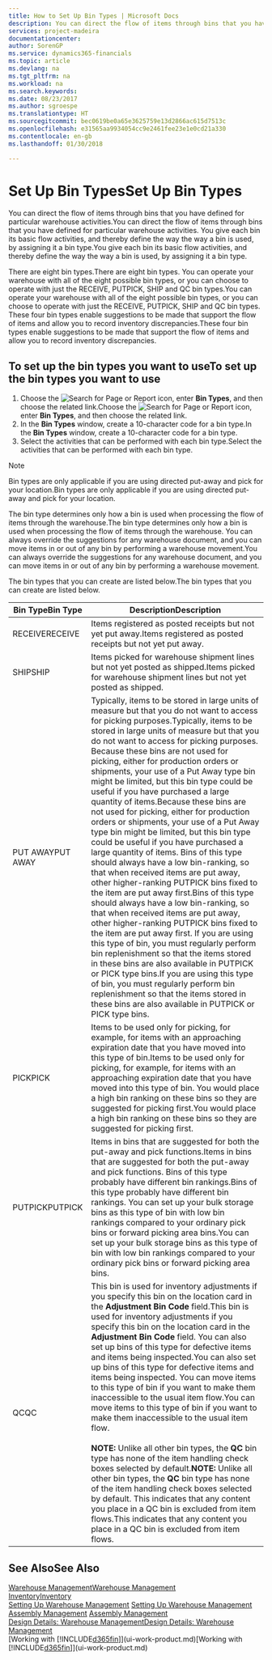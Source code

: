 ```yaml
---
title: How to Set Up Bin Types | Microsoft Docs
description: You can direct the flow of items through bins that you have defined for particular warehouse activities. You give each bin its basic flow activities, and thereby define the way the way a bin is used, by assigning it a bin type.
services: project-madeira
documentationcenter: 
author: SorenGP
ms.service: dynamics365-financials
ms.topic: article
ms.devlang: na
ms.tgt_pltfrm: na
ms.workload: na
ms.search.keywords: 
ms.date: 08/23/2017
ms.author: sgroespe
ms.translationtype: HT
ms.sourcegitcommit: bec0619be0a65e3625759e13d2866ac615d7513c
ms.openlocfilehash: e31565aa9934054cc9e2461fee23e1e0cd21a330
ms.contentlocale: en-gb
ms.lasthandoff: 01/30/2018

---
```

# <a name="set-up-bin-types"></a><span data-ttu-id="ee683-104">Set Up Bin Types</span><span class="sxs-lookup"><span data-stu-id="ee683-104">Set Up Bin Types</span></span>
<span data-ttu-id="ee683-105">You can direct the flow of items through bins that you have defined for particular warehouse activities.</span><span class="sxs-lookup"><span data-stu-id="ee683-105">You can direct the flow of items through bins that you have defined for particular warehouse activities.</span></span> <span data-ttu-id="ee683-106">You give each bin its basic flow activities, and thereby define the way the way a bin is used, by assigning it a bin type.</span><span class="sxs-lookup"><span data-stu-id="ee683-106">You give each bin its basic flow activities, and thereby define the way the way a bin is used, by assigning it a bin type.</span></span>  

<span data-ttu-id="ee683-107">There are eight bin types.</span><span class="sxs-lookup"><span data-stu-id="ee683-107">There are eight bin types.</span></span> <span data-ttu-id="ee683-108">You can operate your warehouse with all of the eight possible bin types, or you can choose to operate with just the RECEIVE, PUTPICK, SHIP and QC bin types.</span><span class="sxs-lookup"><span data-stu-id="ee683-108">You can operate your warehouse with all of the eight possible bin types, or you can choose to operate with just the RECEIVE, PUTPICK, SHIP and QC bin types.</span></span> <span data-ttu-id="ee683-109">These four bin types enable suggestions to be made that support the flow of items and allow you to record inventory discrepancies.</span><span class="sxs-lookup"><span data-stu-id="ee683-109">These four bin types enable suggestions to be made that support the flow of items and allow you to record inventory discrepancies.</span></span>  

## <a name="to-set-up-the-bin-types-you-want-to-use"></a><span data-ttu-id="ee683-110">To set up the bin types you want to use</span><span class="sxs-lookup"><span data-stu-id="ee683-110">To set up the bin types you want to use</span></span>  
1.  <span data-ttu-id="ee683-111">Choose the ![Search for Page or Report](media/ui-search/search_small.png "Search for Page or Report icon") icon, enter **Bin Types**, and then choose the related link.</span><span class="sxs-lookup"><span data-stu-id="ee683-111">Choose the ![Search for Page or Report](media/ui-search/search_small.png "Search for Page or Report icon") icon, enter **Bin Types**, and then choose the related link.</span></span>  
2.  <span data-ttu-id="ee683-112">In the **Bin Types** window, create a 10-character code for a bin type.</span><span class="sxs-lookup"><span data-stu-id="ee683-112">In the **Bin Types** window, create a 10-character code for a bin type.</span></span>  
3.  <span data-ttu-id="ee683-113">Select the activities that can be performed with each bin type.</span><span class="sxs-lookup"><span data-stu-id="ee683-113">Select the activities that can be performed with each bin type.</span></span>  

> [!NOTE]  
>  <span data-ttu-id="ee683-114">Bin types are only applicable if you are using directed put-away and pick for your location.</span><span class="sxs-lookup"><span data-stu-id="ee683-114">Bin types are only applicable if you are using directed put-away and pick for your location.</span></span>  

<span data-ttu-id="ee683-115">The bin type determines only how a bin is used when processing the flow of items through the warehouse.</span><span class="sxs-lookup"><span data-stu-id="ee683-115">The bin type determines only how a bin is used when processing the flow of items through the warehouse.</span></span> <span data-ttu-id="ee683-116">You can always override the suggestions for any warehouse document, and you can move items in or out of any bin by performing a warehouse movement.</span><span class="sxs-lookup"><span data-stu-id="ee683-116">You can always override the suggestions for any warehouse document, and you can move items in or out of any bin by performing a warehouse movement.</span></span>  

<span data-ttu-id="ee683-117">The bin types that you can create are listed below.</span><span class="sxs-lookup"><span data-stu-id="ee683-117">The bin types that you can create are listed below.</span></span>  

|<span data-ttu-id="ee683-118">Bin Type</span><span class="sxs-lookup"><span data-stu-id="ee683-118">Bin Type</span></span>|<span data-ttu-id="ee683-119">Description</span><span class="sxs-lookup"><span data-stu-id="ee683-119">Description</span></span>|  
|------------------|---------------------------------------|  
|<span data-ttu-id="ee683-120">RECEIVE</span><span class="sxs-lookup"><span data-stu-id="ee683-120">RECEIVE</span></span>|<span data-ttu-id="ee683-121">Items registered as posted receipts but not yet put away.</span><span class="sxs-lookup"><span data-stu-id="ee683-121">Items registered as posted receipts but not yet put away.</span></span>|  
|<span data-ttu-id="ee683-122">SHIP</span><span class="sxs-lookup"><span data-stu-id="ee683-122">SHIP</span></span>|<span data-ttu-id="ee683-123">Items picked for warehouse shipment lines but not yet posted as shipped.</span><span class="sxs-lookup"><span data-stu-id="ee683-123">Items picked for warehouse shipment lines but not yet posted as shipped.</span></span>|  
|<span data-ttu-id="ee683-124">PUT AWAY</span><span class="sxs-lookup"><span data-stu-id="ee683-124">PUT AWAY</span></span>|<span data-ttu-id="ee683-125">Typically, items to be stored in large units of measure but that you do not want to access for picking purposes.</span><span class="sxs-lookup"><span data-stu-id="ee683-125">Typically, items to be stored in large units of measure but that you do not want to access for picking purposes.</span></span> <span data-ttu-id="ee683-126">Because these bins are not used for picking, either for production orders or shipments, your use of a Put Away type bin might be limited, but this bin type could be useful if you have purchased a large quantity of items.</span><span class="sxs-lookup"><span data-stu-id="ee683-126">Because these bins are not used for picking, either for production orders or shipments, your use of a Put Away type bin might be limited, but this bin type could be useful if you have purchased a large quantity of items.</span></span> <span data-ttu-id="ee683-127">Bins of this type should always have a low bin-ranking, so that when received items are put away, other higher-ranking PUTPICK bins fixed to the item are put away first.</span><span class="sxs-lookup"><span data-stu-id="ee683-127">Bins of this type should always have a low bin-ranking, so that when received items are put away, other higher-ranking PUTPICK bins fixed to the item are put away first.</span></span> <span data-ttu-id="ee683-128">If you are using this type of bin, you must regularly perform bin replenishment so that the items stored in these bins are also available in PUTPICK or PICK type bins.</span><span class="sxs-lookup"><span data-stu-id="ee683-128">If you are using this type of bin, you must regularly perform bin replenishment so that the items stored in these bins are also available in PUTPICK or PICK type bins.</span></span>|  
|<span data-ttu-id="ee683-129">PICK</span><span class="sxs-lookup"><span data-stu-id="ee683-129">PICK</span></span>|<span data-ttu-id="ee683-130">Items to be used only for picking, for example, for items with an approaching expiration date that you have moved into this type of bin.</span><span class="sxs-lookup"><span data-stu-id="ee683-130">Items to be used only for picking, for example, for items with an approaching expiration date that you have moved into this type of bin.</span></span> <span data-ttu-id="ee683-131">You would place a high bin ranking on these bins so they are suggested for picking first.</span><span class="sxs-lookup"><span data-stu-id="ee683-131">You would place a high bin ranking on these bins so they are suggested for picking first.</span></span>|  
|<span data-ttu-id="ee683-132">PUTPICK</span><span class="sxs-lookup"><span data-stu-id="ee683-132">PUTPICK</span></span>|<span data-ttu-id="ee683-133">Items in bins that are suggested for both the put-away and pick functions.</span><span class="sxs-lookup"><span data-stu-id="ee683-133">Items in bins that are suggested for both the put-away and pick functions.</span></span> <span data-ttu-id="ee683-134">Bins of this type probably have different bin rankings.</span><span class="sxs-lookup"><span data-stu-id="ee683-134">Bins of this type probably have different bin rankings.</span></span> <span data-ttu-id="ee683-135">You can set up your bulk storage bins as this type of bin with low bin rankings compared to your ordinary pick bins or forward picking area bins.</span><span class="sxs-lookup"><span data-stu-id="ee683-135">You can set up your bulk storage bins as this type of bin with low bin rankings compared to your ordinary pick bins or forward picking area bins.</span></span>|  
|<span data-ttu-id="ee683-136">QC</span><span class="sxs-lookup"><span data-stu-id="ee683-136">QC</span></span>|<span data-ttu-id="ee683-137">This bin is used for inventory adjustments if you specify this bin on the location card in the **Adjustment Bin Code** field.</span><span class="sxs-lookup"><span data-stu-id="ee683-137">This bin is used for inventory adjustments if you specify this bin on the location card in the **Adjustment Bin Code** field.</span></span> <span data-ttu-id="ee683-138">You can also set up bins of this type for defective items and items being inspected.</span><span class="sxs-lookup"><span data-stu-id="ee683-138">You can also set up bins of this type for defective items and items being inspected.</span></span> <span data-ttu-id="ee683-139">You can move items to this type of bin if you want to make them inaccessible to the usual item flow.</span><span class="sxs-lookup"><span data-stu-id="ee683-139">You can move items to this type of bin if you want to make them inaccessible to the usual item flow.</span></span><br /><br /> <span data-ttu-id="ee683-140">**NOTE:** Unlike all other bin types, the **QC** bin type has none of the item handling check boxes selected by default.</span><span class="sxs-lookup"><span data-stu-id="ee683-140">**NOTE:** Unlike all other bin types, the **QC** bin type has none of the item handling check boxes selected by default.</span></span> <span data-ttu-id="ee683-141">This indicates that any content you place in a QC bin is excluded from item flows.</span><span class="sxs-lookup"><span data-stu-id="ee683-141">This indicates that any content you place in a QC bin is excluded from item flows.</span></span>|  

## <a name="see-also"></a><span data-ttu-id="ee683-142">See Also</span><span class="sxs-lookup"><span data-stu-id="ee683-142">See Also</span></span>
[<span data-ttu-id="ee683-143">Warehouse Management</span><span class="sxs-lookup"><span data-stu-id="ee683-143">Warehouse Management</span></span>](warehouse-manage-warehouse.md)  
[<span data-ttu-id="ee683-144">Inventory</span><span class="sxs-lookup"><span data-stu-id="ee683-144">Inventory</span></span>](inventory-manage-inventory.md)  
<span data-ttu-id="ee683-145">[Setting Up Warehouse Management](warehouse-setup-warehouse.md)   </span><span class="sxs-lookup"><span data-stu-id="ee683-145">[Setting Up Warehouse Management](warehouse-setup-warehouse.md)   </span></span>  
<span data-ttu-id="ee683-146">[Assembly Management](assembly-assemble-items.md)  </span><span class="sxs-lookup"><span data-stu-id="ee683-146">[Assembly Management](assembly-assemble-items.md)  </span></span>  
[<span data-ttu-id="ee683-147">Design Details: Warehouse Management</span><span class="sxs-lookup"><span data-stu-id="ee683-147">Design Details: Warehouse Management</span></span>](design-details-warehouse-management.md)  
<span data-ttu-id="ee683-148">[Working with [!INCLUDE[d365fin](includes/d365fin_md.md)]](ui-work-product.md)</span><span class="sxs-lookup"><span data-stu-id="ee683-148">[Working with [!INCLUDE[d365fin](includes/d365fin_md.md)]](ui-work-product.md)</span></span>

